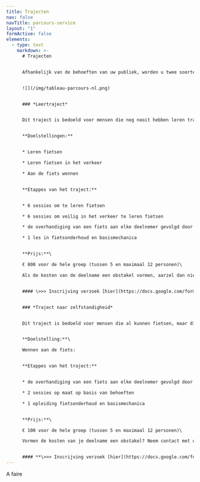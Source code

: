 ```yaml
---
title: Trajecten
nav: false
navTitle: parcours-service
layout: "1"
formActive: false
elements:
  - type: text
    markdown: >-
      # Trajecten


      Afhankelijk van de behoeften van uw publiek, worden u twee soorten ondersteuning aangeboden. Als u zich wilt aanmelden voor deelname aan het project, kies dan het traject die u interesseert en vul het bijbehorende formulier in.


      ![](/img/tableau-parcours-nl.png)


      ### *Leertraject*


      Dit traject is bedoeld voor mensen die nog nooit hebben leren trappen.


      **Doelstellingen:**


      * Leren fietsen

      * Leren fietsen in het verkeer

      * Aan de fiets wennen


      **Etappes van het traject:**


      * 6 sessies om te leren fietsen

      * 6 sessies om veilig in het verkeer te leren fietsen

      * de overhandiging van een fiets aan elke deelnemer gevolgd door een opleiding fietsen in het verkeer

      * 1 les in fietsonderhoud en basismechanica


      **Prijs:**\

      € 800 voor de hele groep (tussen 5 en maximaal 12 personen)\

      Als de kosten van de deelname een obstakel vormen, aarzel dan niet om contact met ons op te nemen en dan zoeken we samen naar een oplossing.


      #### \>>> Inscrijving verzoek [hier](https://docs.google.com/forms/d/e/1FAIpQLSdjs11lZgiI2kXcJsNo-jnkaf69M23ukL3z0D4Wn3lakGhEaA/viewform) <<<


      ### *Traject naar zelfstandigheid*


      Dit traject is bedoeld voor mensen die al kunnen fietsen, maar die zich in een precaire mobiliteitssituatie  bevinden en die vooral een fiets ter beschikking nodig hebben. Het traject is als volgt samengesteld:


      **Doelstelling:**\

      Wennen aan de fiets:


      **Etappes van het traject:**


      * de overhandiging van een fiets aan elke deelnemer gevolgd door een opleiding fietsen in het verkeer

      * 2 sessies op maat op basis van behoeften

      * 1 opleiding fietsonderhoud en basismechanica


      **Prijs:**\

      € 100 voor de hele groep (tussen 5 en maximaal 12 personen)\

      Vormen de kosten van je deelname een obstakel? Neem contact met ons op en samen zoeken we naar een oplossing.


      #### **\>>> Inscrijving verzoek [hier](https://docs.google.com/forms/d/e/1FAIpQLSdrn0IXxMrafrRrKzJ8utwI6cMOI-TYf1OS7nWarHRDrTchow/viewform) <<<**[](https://www.velosolidaire.brussels/contact.nl)
---
```

 A faire

